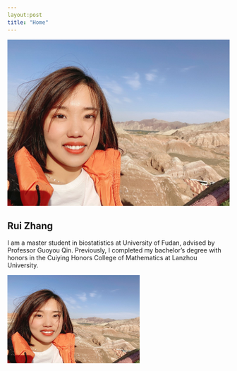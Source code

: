 ```yaml
---
layout:post
title: "Home"
---
```




![](https://github.com/RZRuiZhang/RZRuiZhang.github.io/blob/master/R.jpeg)

## Rui Zhang

I am a master student in biostatistics at University of Fudan, advised by Professor Guoyou Qin. Previously, I completed my bachelor’s degree 
with honors in the Cuiying Honors College of Mathematics at Lanzhou University. 



<img src="https://github.com/RZRuiZhang/RZRuiZhang.github.io/blob/master/R.jpeg" height="200px" width="300px" align="left">


